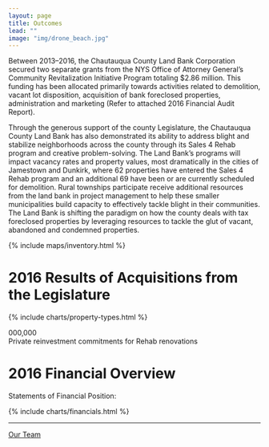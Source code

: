 ```yaml
---
layout: page
title: Outcomes
lead: ""
image: "img/drone_beach.jpg"
---
```

Between 2013–2016, the Chautauqua County Land Bank Corporation secured two separate grants from the NYS Office of Attorney General’s Community Revitalization Initiative Program totaling $2.86 million. This funding has been allocated primarily towards activities related to demolition, vacant lot disposition, acquisition of bank foreclosed properties, administration and marketing (Refer to attached 2016 Financial Audit Report).

Through the generous support of the county Legislature, the Chautauqua County Land Bank has also demonstrated its ability to address blight and stabilize neighborhoods across the county through its Sales 4 Rehab program and creative problem-solving. The Land Bank’s programs will impact vacancy rates and property values, most dramatically in the cities of Jamestown and Dunkirk, where 62 properties have entered the Sales 4 Rehab program and an additional 69 have been or are currently scheduled for demolition. Rural townships participate receive additional resources from the land bank in project management to help these smaller municipalities build capacity to effectively tackle blight in their communities. The Land Bank is shifting the paradigm on how the county deals with tax foreclosed properties by leveraging resources to tackle the glut of vacant, abandoned and condemned properties.

{% include maps/inventory.html %}

# 2016 Results of Acquisitions from the Legislature

{% include charts/property-types.html %}

<div class="number">
  <div class="col-xs-2">
    <span class="fa fa-dollar number-icon"></span>
  </div>  
  <div class="col-xs-10">
    <div id="odometer" class="odometer reinvestment">000,000</div>
    <script>
      $(window).scroll(function() {
         var hT = $('.reinvestment').offset().top,
             hH = $('.reinvestment').outerHeight(),
             wH = $(window).height(),
             wS = $(this).scrollTop();
          console.log((hT-wH) , wS);
         if (wS > (hT+hH-wH)){
           setTimeout(function(){
               $('.reinvestment').html(431145);
           }, 100);
         }
      });
    </script>
  </div>
  <div class="number-caption">Private reinvestment commitments for Rehab renovations</div>
</div>


# 2016 Financial Overview

Statements of Financial Position:

{% include charts/financials.html %}

<hr>

<a href="team" class="btn btn-default btn-lg center-block">Our Team <i class="fa fa-arrow-right"></i></a>
